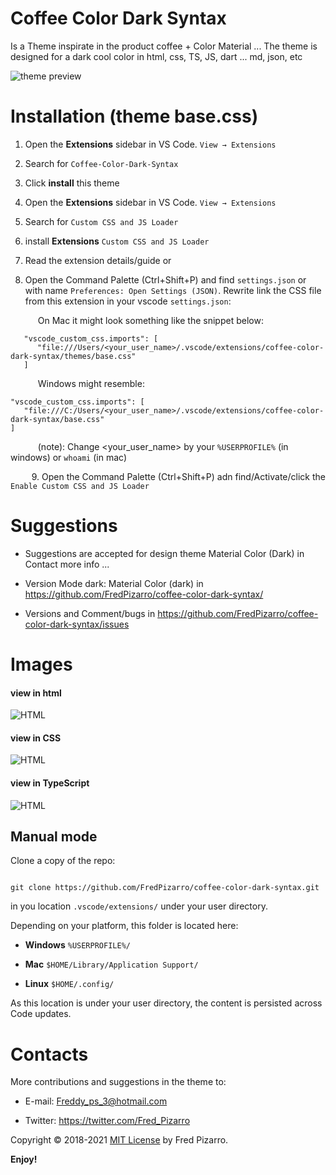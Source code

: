 

# Coffee Color Dark Syntax
   
Is a Theme inspirate in the product coffee + Color Material ... The theme is designed for a dark cool color in html, css, TS, JS, dart ... md, json, etc


![theme preview](https://i.imgur.com/MvsTcKB.png)


# Installation (theme base.css)

  

1. Open the **Extensions** sidebar in VS Code. `View → Extensions`

1. Search for `Coffee-Color-Dark-Syntax`

1. Click **install** this theme

1. Open the **Extensions** sidebar in VS Code. `View → Extensions`

1. Search for `Custom CSS and JS Loader`

1. install **Extensions**  `Custom CSS and JS Loader`

1. Read the extension details/guide or

1. Open the Command Palette (Ctrl+Shift+P) and find `settings.json` or
   with name `Preferences: Open Settings (JSON)`. Rewrite link the CSS file
   from this extension in your vscode `settings.json`:

&emsp; &emsp; &nbsp; On Mac it might look something like the snippet below: 
```
   "vscode_custom_css.imports": [
      "file:///Users/<your_user_name>/.vscode/extensions/coffee-color-dark-syntax/themes/base.css"
   ]
``` 

&emsp; &emsp; &nbsp; Windows might resemble: 
```
"vscode_custom_css.imports": [
   "file:///C:/Users/<your_user_name>/.vscode/extensions/coffee-color-dark-syntax/base.css"
]
```

&emsp; &emsp; &nbsp; (note): Change <your_user_name> by your `%USERPROFILE%` (in windows) or  `whoami` (in mac)

&emsp; &nbsp; &nbsp; 9. Open the Command Palette (Ctrl+Shift+P) adn find/Activate/click the `Enable Custom CSS and JS Loader`


# Suggestions

* Suggestions are accepted for design theme Material Color (Dark) in Contact more info ...

* Version Mode dark: Material Color (dark) in https://github.com/FredPizarro/coffee-color-dark-syntax/

* Versions and Comment/bugs in https://github.com/FredPizarro/coffee-color-dark-syntax/issues


# Images

  

#### view in html

![HTML](https://i.imgur.com/4Ago6iH.png)

#### view in CSS

![HTML](https://i.imgur.com/F2NZsG4.png)

#### view in TypeScript

![HTML](https://i.imgur.com/MvsTcKB.png)

  
  


## Manual mode

Clone a copy of the repo:

  

```

git clone https://github.com/FredPizarro/coffee-color-dark-syntax.git

```

  

in you location `.vscode/extensions/` under your user directory.

  

Depending on your platform, this folder is located here:

*  **Windows**  `%USERPROFILE%/`

*  **Mac**  `$HOME/Library/Application Support/`

*  **Linux**  `$HOME/.config/`

  

As this location is under your user directory, the content is persisted across Code updates.


# Contacts

More contributions and suggestions in the theme to:

  

* E-mail: Freddy_ps_3@hotmail.com

* Twitter: https://twitter.com/Fred_Pizarro

  

Copyright © 2018-2021 [MIT License](https://github.com/FredPizarro/theme-light-coffee-color/blob/master/LICENSE/) by Fred Pizarro.

  

**Enjoy!**